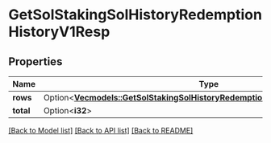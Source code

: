 # GetSolStakingSolHistoryRedemptionHistoryV1Resp

## Properties

Name | Type | Description | Notes
------------ | ------------- | ------------- | -------------
**rows** | Option<[**Vec<models::GetSolStakingSolHistoryRedemptionHistoryV1RespRowsInner>**](GetSolStakingSolHistoryRedemptionHistoryV1Resp_rows_inner.md)> |  | [optional]
**total** | Option<**i32**> |  | [optional]

[[Back to Model list]](../README.md#documentation-for-models) [[Back to API list]](../README.md#documentation-for-api-endpoints) [[Back to README]](../README.md)


